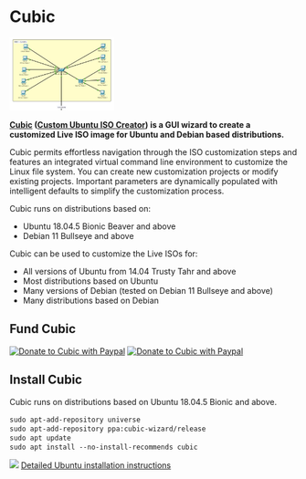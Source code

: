 # Cubic

<img src="https://github.com/willamemouzinho/network-simulator/blob/main/screenshots/rede-1.jpg" height="128"/>

**[Cubic](https://github.com/willamemouzinho/network-simulator) ([Custom Ubuntu ISO Creator](https://github.com/willamemouzinho/network-simulator)) is a GUI wizard to create a customized Live ISO image for Ubuntu and Debian based distributions.**

Cubic permits effortless navigation through the ISO customization steps and features an integrated virtual command line environment to customize the Linux file system. You can create new customization projects or modify existing projects. Important parameters are dynamically populated with intelligent defaults to simplify the customization process.

Cubic runs on distributions based on:
- Ubuntu 18.04.5 Bionic Beaver and above
- Debian 11 Bullseye and above

Cubic can be used to customize the Live ISOs for:
- All versions of Ubuntu from 14.04 Trusty Tahr and above
- Most distributions based on Ubuntu
- Many versions of Debian (tested on Debian 11 Bullseye and above)
- Many distributions based on Debian

## Fund Cubic
[<img src="https://github.com/PJ-Singh-001/Cubic/blob/release/screenshots/donate_to_cubic_with_paypal.png" alt="Donate to Cubic with Paypal" height="64"/>](https://www.paypal.com/cgi-bin/webscr?cmd=_donations&business=5WJL2ZE3AWGQQ&currency_code=USD&source=url)    [<img src="https://github.com/PJ-Singh-001/Cubic/blob/release/screenshots/donate_to_cubic_with_venmo_334x156.png" alt="Donate to Cubic with Paypal" height="64"/>](https://venmo.com/code?user_id=2990984925282304946&created=1639368328.1588511&printed=1)

## Install Cubic

Cubic runs on distributions based on Ubuntu 18.04.5 Bionic and above.

    sudo apt-add-repository universe
    sudo apt-add-repository ppa:cubic-wizard/release
    sudo apt update
    sudo apt install --no-install-recommends cubic

<img src="https://github.com/PJ-Singh-001/Cubic/blob/release/screenshots/ubuntu-logo.png" width="18"/> [Detailed Ubuntu installation instructions](https://github.com/PJ-Singh-001/Cubic/wiki/Install-Cubic#-ubuntu-and-derivatives)
